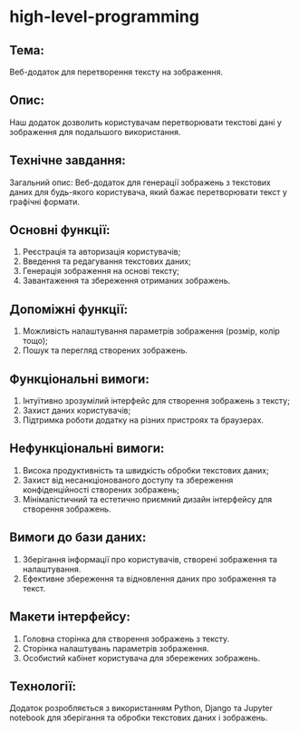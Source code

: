 # high-level-programming
## Тема: 
Веб-додаток для перетворення тексту на зображення.

## Опис: 
Наш додаток дозволить користувачам перетворювати текстові дані у зображення для подальшого використання.

## Технічне завдання:
Загальний опис: Веб-додаток для генерації зображень з текстових даних для будь-якого користувача, який бажає перетворювати текст у графічні формати.

## Основні функції:
1. Реєстрація та авторизація користувачів;
2. Введення та редагування текстових даних;
3. Генерація зображення на основі тексту;
4. Завантаження та збереження отриманих зображень.

## Допоміжні функції:
1. Можливість налаштування параметрів зображення (розмір, колір тощо);
2. Пошук та перегляд створених зображень.

## Функціональні вимоги:
1. Інтуїтивно зрозумілий інтерфейс для створення зображень з тексту;
2. Захист даних користувачів;
3. Підтримка роботи додатку на різних пристроях та браузерах.

## Нефункціональні вимоги:
1. Висока продуктивність та швидкість обробки текстових даних;
2. Захист від несанкціонованого доступу та збереження конфіденційності створених зображень;
3. Мінімалістичний та естетично приємний дизайн інтерфейсу для створення зображень.

## Вимоги до бази даних:
1. Зберігання інформації про користувачів, створені зображення та налаштування.
2. Ефективне збереження та відновлення даних про зображення та текст.

## Макети інтерфейсу:
1. Головна сторінка для створення зображень з тексту.
2. Сторінка налаштувань параметрів зображення.
3. Особистий кабінет користувача для збережених зображень.

## Технології: 
Додаток розробляється з використанням Python, Django та Jupyter notebook для зберігання та обробки текстових даних і зображень.
